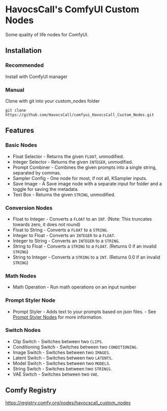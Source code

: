 # HavocsCall's ComfyUI Custom Nodes
Some quality of life nodes for ComfyUI.
## Installation
### Recommended
Install with ComfyUI manager
### Manual
Clone with git into your custom_nodes folder
```
git clone https://github.com/HavocsCall/comfyui_HavocsCall_Custom_Nodes.git
```  
## Features
### Basic Nodes
- Float Selector - Returns the given `FLOAT`, unmodified.
- Integer Selector - Returns the given `INTEGER`, unmodified.
- Prompt Combiner - Combines the given prompts into a single string, separated by commas.
- Sampler Config - One node for most, if not all, KSampler inputs.
- Save Image - A Save image node with a separate input for folder and a toggle for saving the metadata.
- Text Box - Returns the given `STRING`, unmodified.
### Conversion Nodes
- Float to Integer - Converts a `FLOAT` to an `INT`. (Note: This truncates towards zero, it does not round)
- Float to String - Converts a `FLOAT` to a `STRING`.
- Integer to Float - Converts an `INTEGER` to a `FLOAT`.
- Integer to String - Converts an `INTEGER` to a `STRING`.
- String to Float - Converts a `STRING` to a `FLOAT`. (Returns 0 if an invalid `STRING`)
- String to Integer - Converts a `STRING` to a `INT`. (Returns 0.0 if an invalid `STRING`)
### Math Nodes
- Math Operation - Run math operations on an input number
### Prompt Styler Node
- Prompt Styler - Adds text to your prompts based on json files. - See [Prompt Styler Nodes](https://github.com/HavocsCall/ComfyUI_HavocsCall_Custom_Nodes/wiki/Prompt-Styler-Nodes) for more information.
### Switch Nodes
- Clip Switch - Switches between two `CLIPS`.
- Conditioning Switch - Switches between two `CONDITIONING`.
- Image Switch - Switches between two `IMAGES`.
- Latent Switch - Switches between two `LATENTS`.
- Model Switch - Switches between two `MODELS`.
- String Switch - Switches between two `STRINGS`.
- VAE Switch - Switches between two `VAE`.
## Comfy Registry
https://registry.comfy.org/nodes/havocscall_custom_nodes
